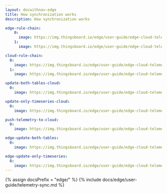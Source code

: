 ```yaml
---
layout: docwithnav-edge
title: How synchronization works
description: How synchronization works

edge-rule-chain:
    0:
      image: https://img.thingsboard.io/edge/user-guide/edge-cloud-telemetry-sync/edge-rule-chain-ce.webp
    1:
      image: https://img.thingsboard.io/edge/user-guide/edge-cloud-telemetry-sync/edge-rule-chain-ce-1.webp

cloud-rule-chain:
  0:
    image: https://img.thingsboard.io/edge/user-guide/edge-cloud-telemetry-sync/cloud-rule-chain-ce.webp
  1:
    image: https://img.thingsboard.io/edge/user-guide/edge-cloud-telemetry-sync/cloud-rule-chain-ce-1.webp

update-both-tables-cloud:
  0:
    image: https://img.thingsboard.io/edge/user-guide/edge-cloud-telemetry-sync/update-both-tables-ce.webp

update-only-timeseries-cloud:
  0:
    image: https://img.thingsboard.io/edge/user-guide/edge-cloud-telemetry-sync/update-only-timeseries-ce.webp

push-telemetry-to-cloud:
  0:
    image: https://img.thingsboard.io/edge/user-guide/edge-cloud-telemetry-sync/push-telemetry-to-cloud-ce.webp

edge-update-both-tables:
  0:
    image: https://img.thingsboard.io/edge/user-guide/edge-cloud-telemetry-sync/edge-update-both-tables-ce.webp

edge-update-only-timeseries:
  0:
    image: https://img.thingsboard.io/edge/user-guide/edge-cloud-telemetry-sync/edge-update-only-timeseries-ce.webp
---
```


{% assign docsPrefix = "edge/" %}
{% include docs/edge/user-guide/telemetry-sync.md %}